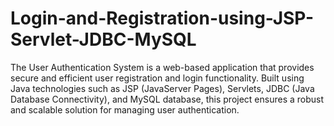 # Login-and-Registration-using-JSP-Servlet-JDBC-MySQL
The User Authentication System is a web-based application that provides secure and efficient user registration and login functionality. Built using Java technologies such as JSP (JavaServer Pages), Servlets, JDBC (Java Database Connectivity), and MySQL database, this project ensures a robust and scalable solution for managing user authentication.
